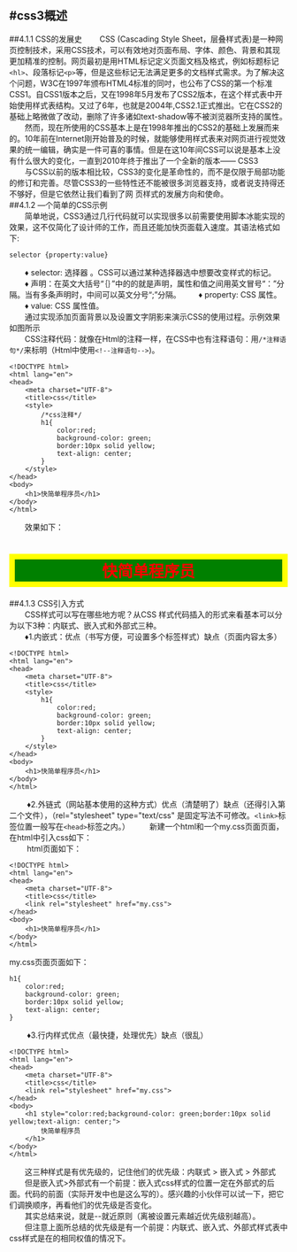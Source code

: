 #css3概述
---
##4.1.1 CSS的发展史
&emsp;&emsp;CSS (Cascading Style Sheet，层叠样式表)是一种网页控制技术，采用CSS技术，可以有效地对页面布局、字体、颜色、背景和其现更加精准的控制。网页最初是用HTML标记定义页面文档及格式，例如标题标记```<hl>```、段落标记```<p>```等，但是这些标记无法满足更多的文档样式需求。为了解决这个问题，W3C在1997年颁布HTML4标准的同吋，也公布了CSS的第一个标准CSS1。自CSS1版本之后，又在1998年5月发布了CSS2版本，在这个样式表中开始使用样式表结构。又过了6年，也就是2004年,CSS2.1正式推出。它在CSS2的基础上略微做了改动，删除了许多诸如text-shadow等不被浏览器所支持的属性。  
&emsp;&emsp;然而，现在所使用的CSS基本上是在1998年推出的CSS2的基础上发展而来的。10年前在Internet刚开始普及的时候，就能够使用样式表来对网页进行视觉效果的统一编辑，确实是一件可喜的事情。但是在这10年间CSS可以说是基本上没有什么很大的变化，一直到2010年终于推出了一个全新的版本—— CSS3    
&emsp;&emsp;与CSS以前的版本相比较，CSS3的变化是革命性的，而不是仅限于局部功能的修订和完善。尽管CSS3的一些特性还不能被很多浏览器支持，或者说支持得还不够好，但是它依然让我们看到了网 页样式的发展方向和使命。  
##4.1.2 —个简单的CSS示例  
&emsp;&emsp;简单地说，CSS3通过几行代码就可以实现很多以前需要使用脚本冰能实现的效果，这不仅简化了设计师的工作，而且还能加快页面载入速度。其语法格式如下:   
```
selector {property:value}
```
&emsp;&emsp;♦ selector: 选择器 。CSS可以通过某种选择器选中想要改变样式的标记。  
&emsp;&emsp;♦ 声明：在英文大括号“｛｝”中的的就是声明，属性和值之间用英文冒号“：”分隔。当有多条声明时，中间可以英文分号“;”分隔。
&emsp;&emsp;♦ property: CSS 属性。  
&emsp;&emsp;♦ value: CSS 属性值。  
&emsp;&emsp;通过实现添加页面背景以及设置文字阴影来演示CSS的使用过程。示例效果如图所示   
&emsp;&emsp;CSS注释代码：就像在Html的注释一样，在CSS中也有注释语句：用```/*注释语句*/```来标明（Html中使用```<!--注释语句-->```)。
```
<!DOCTYPE html>
<html lang="en">
<head>
	<meta charset="UTF-8">
	<title>css</title>
	<style>
		/*css注释*/
		h1{
			color:red;
			background-color: green;
			border:10px solid yellow;
			text-align: center;
		}
	</style>
</head>
<body>
	<h1>快简单程序员</h1>
</body>
</html>
```

&emsp;&emsp;效果如下： 
<style>
	.myh1{
		color:red;
		background-color: green;
		border:10px solid yellow;
		text-align: center;
	}
</style> 
<h1 class="myh1">快简单程序员</h1>

##4.1.3 CSS引入方式  
&emsp;&emsp;CSS样式可以写在哪些地方呢？从CSS 样式代码插入的形式来看基本可以分为以下3种：内联式、嵌入式和外部式三种。  
&emsp;&emsp;♦1.内嵌式：优点（书写方便，可设置多个标签样式）缺点（页面内容太多）  
```
<!DOCTYPE html>
<html lang="en">
<head>
	<meta charset="UTF-8">
	<title>css</title>
	<style>
		h1{
			color:red;
			background-color: green;
			border:10px solid yellow;
			text-align: center;
		}
	</style>
</head>
<body>
	<h1>快简单程序员</h1>
</body>
</html>
```
&emsp;&emsp; ♦2.外链式（网站基本使用的这种方式）优点（清楚明了）缺点（还得引入第二个文件），（rel="stylesheet" type="text/css" 是固定写法不可修改。```<link>```标签位置一般写在```<head>```标签之内。）
&emsp;&emsp; 新建一个html和一个my.css页面页面，在html中引入css如下：  
&emsp;&emsp; html页面如下：  

```
<!DOCTYPE html>
<html lang="en">
<head>
	<meta charset="UTF-8">
	<title>css</title>
	<link rel="stylesheet" href="my.css">
</head>
<body>
	<h1>快简单程序员</h1>
</body>
</html>
```
my.css页面页面如下：
```
h1{
	color:red;
	background-color: green;
	border:10px solid yellow;
	text-align: center;
}
```
&emsp;&emsp; ♦3.行内样式优点（最快捷，处理优先）缺点（很乱）
```
<!DOCTYPE html>
<html lang="en">
<head>
	<meta charset="UTF-8">
	<title>css</title>
	<link rel="stylesheet" href="my.css">
</head>
<body>
	<h1 style="color:red;background-color: green;border:10px solid yellow;text-align: center;">
		快简单程序员
	</h1>
</body>
</html>
```
&emsp;&emsp;这三种样式是有优先级的，记住他们的优先级：内联式 > 嵌入式 > 外部式  
&emsp;&emsp;但是嵌入式>外部式有一个前提：嵌入式css样式的位置一定在外部式的后面。代码的前面（实际开发中也是这么写的）。感兴趣的小伙伴可以试一下，把它们调换顺序，再看他们的优先级是否变化。  
&emsp;&emsp;其实总结来说，就是--就近原则（离被设置元素越近优先级别越高）。   
&emsp;&emsp;但注意上面所总结的优先级是有一个前提：内联式、嵌入式、外部式样式表中css样式是在的相同权值的情况下。  




















